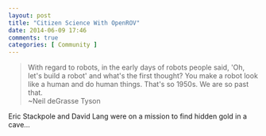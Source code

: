 ```yaml
---
layout: post
title: "Citizen Science With OpenROV"
date: 2014-06-09 17:46
comments: true
categories: [ Community ]
---
```

>With regard to robots, in the early days of robots people said, 'Oh, let's build a robot' and what's the first thought? You make a robot look like a human and do human things. That's so 1950s. We are so past that. 
><br/>~Neil deGrasse Tyson

Eric Stackpole and David Lang were on a mission to find hidden gold in a
cave...

